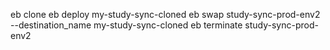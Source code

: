 eb clone
eb deploy my-study-sync-cloned
eb swap study-sync-prod-env2 --destination_name my-study-sync-cloned
eb terminate study-sync-prod-env2 
